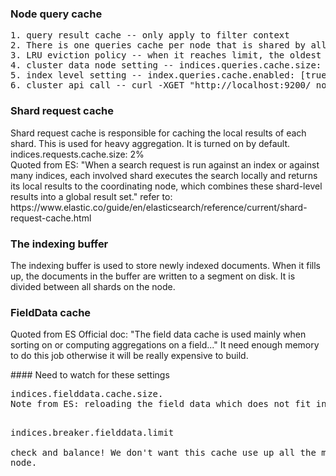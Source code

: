 ### Node query cache
<pre>
1. query result cache -- only apply to filter context
2. There is one queries cache per node that is shared by all shards
3. LRU eviction policy -- when it reaches limit, the oldest used data will be evicted for new data
4. cluster data node setting -- indices.queries.cache.size: 5%
5. index level setting -- index.queries.cache.enabled: [true|false]
6. cluster api call -- curl -XGET "http://localhost:9200/_nodes/stats/indices/query_cache?pretty" 
</pre>

### Shard request cache
<p>
Shard request cache is responsible for caching the local results of each shard. This is used for heavy aggregation.
  It is turned on by default.<br>
  indices.requests.cache.size: 2%<br>
Quoted from ES:
"When a search request is run against an index or against many indices, 
each involved shard executes the search locally and returns its local results to the coordinating node, 
which combines these shard-level results into a global result set."
refer to: https://www.elastic.co/guide/en/elasticsearch/reference/current/shard-request-cache.html
</p>

### The indexing buffer
<p>
The indexing buffer is used to store newly indexed documents. 
When it fills up, the documents in the buffer are written to a segment on disk. 
It is divided between all shards on the node.
</p>

### FieldData cache 
<p>
Quoted from ES Official doc: "The field data cache is used mainly when sorting on or computing aggregations on a field..."  
It need enough memory to do this job otherwise it will be really expensive to build. 
</p>
#### Need to watch for these settings
<pre>
indices.fielddata.cache.size.  
Note from ES: reloading the field data which does not fit into your cache will be expensive and perform poorly.   

indices.breaker.fielddata.limit  
check and balance! We don't want this cache use up all the memory on the node.  
</pre>

